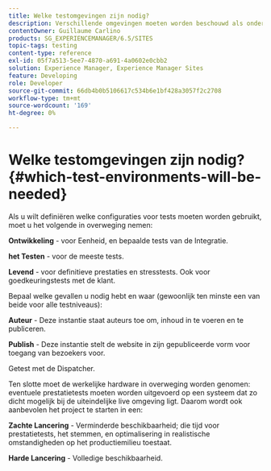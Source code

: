 ```yaml
---
title: Welke testomgevingen zijn nodig?
description: Verschillende omgevingen moeten worden beschouwd als onderdeel van tests
contentOwner: Guillaume Carlino
products: SG_EXPERIENCEMANAGER/6.5/SITES
topic-tags: testing
content-type: reference
exl-id: 05f7a513-5ee7-4870-a691-4a0602e0cbb2
solution: Experience Manager, Experience Manager Sites
feature: Developing
role: Developer
source-git-commit: 66db4b0b5106617c534b6e1bf428a3057f2c2708
workflow-type: tm+mt
source-wordcount: '169'
ht-degree: 0%

---
```


# Welke testomgevingen zijn nodig?{#which-test-environments-will-be-needed}

Als u wilt definiëren welke configuraties voor tests moeten worden gebruikt, moet u het volgende in overweging nemen:

**Ontwikkeling** - voor Eenheid, en bepaalde tests van de Integratie.

**het Testen** - voor de meeste tests.

**Levend** - voor definitieve prestaties en stresstests. Ook voor goedkeuringstests met de klant.

Bepaal welke gevallen u nodig hebt en waar (gewoonlijk ten minste een van beide voor alle testniveaus):

**Auteur** - Deze instantie staat auteurs toe om, inhoud in te voeren en te publiceren.

**Publish** - Deze instantie stelt de website in zijn gepubliceerde vorm voor toegang van bezoekers voor.

Getest met de Dispatcher.

Ten slotte moet de werkelijke hardware in overweging worden genomen: eventuele prestatietests moeten worden uitgevoerd op een systeem dat zo dicht mogelijk bij de uiteindelijke live omgeving ligt. Daarom wordt ook aanbevolen het project te starten in een:

**Zachte Lancering** - Verminderde beschikbaarheid; die tijd voor prestatietests, het stemmen, en optimalisering in realistische omstandigheden op het productiemilieu toestaat.

**Harde Lancering** - Volledige beschikbaarheid.
